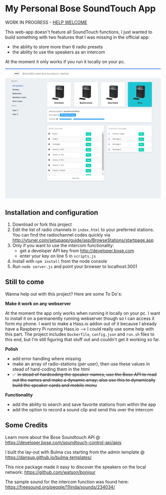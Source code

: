 # My Personal Bose SoundTouch App


WORK IN PROGRESS - [HELP WELCOME](#still-to-come)

This web-app doesn't feature all SoundTouch functions, I just wanted to build something with two features that I was missing in the official app:
- the ability to store more than 6 radio presets 
- the ability to use the speakers as an intercom

At the moment it only works if you run it locally on your pc.

![Desktop lay-out](screenshots/myAppDesktop.png)

## Installation and configuration

1. Download or fork this project
2. Edit the list of radio channels in `index.html` to your preferred stations. You can find the radiochannel codes quickly via http://vtuner.com/setupapp/guide/asp/BrowseStations/startpage.asp
3. Only if you want to use the intercom functionality: 
    - get a developer API key from http://developer.bose.com
    - enter your key on line 5 in `scripts.js`
4. Install with `npm install` from the node console
5. Run `node server.js` and point your browser to localhost:3001


## Still to come

Wanna help out with this project? Here are some To Do's:

**Make it work on any webserver**

At the moment the app only works when running it locally on your pc. I want to install it on a permanently running webserver though so I can access it form my phone. 
I want to make a Hass.io addon out of it because I already have a Raspberry Pi running Hass.io --> I could really use some help with this part. The project includes `Dockerfile`, `config.json` and `run.sh` files to this end, but I'm still figuring that stuff out and couldn't get it working so far.

**Polish**
- add error handling where missing
- make an array of radio-stations (per user), then use these values in stead of hard-coding them in the html
- :white_check_mark: ~~in stead of hardcoding the speaker-names, use the Bose API to read out the names and make a dynamic array; also use this to dynamically build the speaker cards and mobile menu~~

**Functionality**
- add the ability to search and save favorite stations from within the app
- add the option to record a sound clip and send this over the intercom


## Some Credits

Learn more about the Bose Soundtouch API @ https://developer.bose.com/soundtouch-control-api/apis

I built the lay-out with Bulma css starting from the admin template @ https://dansup.github.io/bulma-templates/

This nice package made it easy to discover the speakers on the local network: https://github.com/watson/bonjour

The sample sound for the intercom function was found here: https://freesound.org/people/11linda/sounds/234034/

